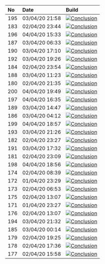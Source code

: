 | No  | Date           | Build                                                                                                                                                                    |
| :-- | :------------- | :----------------------------------------------------------------------------------------------------------------------------------------------------------------------- |
| 195 | 03/04/20 21:58 | [![Conclusion](https://img.shields.io/badge/build-pass-brightgreen)](https://github.com/e2e-boilerplate/playwright-typescript-ts-jest-jest-expect/actions/runs/70310349) |
| 183 | 02/04/20 23:44 | [![Conclusion](https://img.shields.io/badge/build-pass-brightgreen)](https://github.com/e2e-boilerplate/playwright-typescript-ts-jest-jest-expect/actions/runs/69561453) |
| 196 | 04/04/20 15:33 | [![Conclusion](https://img.shields.io/badge/build-pass-brightgreen)](https://github.com/e2e-boilerplate/playwright-typescript-ts-jest-jest-expect/actions/runs/70712836) |
| 187 | 03/04/20 06:33 | [![Conclusion](https://img.shields.io/badge/build-pass-brightgreen)](https://github.com/e2e-boilerplate/playwright-typescript-ts-jest-jest-expect/actions/runs/69780846) |
| 190 | 03/04/20 17:10 | [![Conclusion](https://img.shields.io/badge/build-pass-brightgreen)](https://github.com/e2e-boilerplate/playwright-typescript-ts-jest-jest-expect/actions/runs/70181745) |
| 192 | 03/04/20 19:26 | [![Conclusion](https://img.shields.io/badge/build-pass-brightgreen)](https://github.com/e2e-boilerplate/playwright-typescript-ts-jest-jest-expect/actions/runs/70246887) |
| 184 | 02/04/20 23:54 | [![Conclusion](https://img.shields.io/badge/build-fail-red)](https://github.com/e2e-boilerplate/playwright-typescript-ts-jest-jest-expect/actions/runs/69563337)         |
| 188 | 03/04/20 11:23 | [![Conclusion](https://img.shields.io/badge/build-pass-brightgreen)](https://github.com/e2e-boilerplate/playwright-typescript-ts-jest-jest-expect/actions/runs/69968744) |
| 180 | 02/04/20 21:35 | [![Conclusion](https://img.shields.io/badge/build-pass-brightgreen)](https://github.com/e2e-boilerplate/playwright-typescript-ts-jest-jest-expect/actions/runs/69506404) |
| 200 | 04/04/20 19:49 | [![Conclusion](https://img.shields.io/badge/build-pass-brightgreen)](https://github.com/e2e-boilerplate/playwright-typescript-ts-jest-jest-expect/actions/runs/70809919) |
| 197 | 04/04/20 16:35 | [![Conclusion](https://img.shields.io/badge/build-pass-brightgreen)](https://github.com/e2e-boilerplate/playwright-typescript-ts-jest-jest-expect/actions/runs/70739158) |
| 189 | 03/04/20 14:47 | [![Conclusion](https://img.shields.io/badge/build-pass-brightgreen)](https://github.com/e2e-boilerplate/playwright-typescript-ts-jest-jest-expect/actions/runs/70096085) |
| 186 | 03/04/20 04:12 | [![Conclusion](https://img.shields.io/badge/build-pass-brightgreen)](https://github.com/e2e-boilerplate/playwright-typescript-ts-jest-jest-expect/actions/runs/69696326) |
| 199 | 04/04/20 18:57 | [![Conclusion](https://img.shields.io/badge/build-pass-brightgreen)](https://github.com/e2e-boilerplate/playwright-typescript-ts-jest-jest-expect/actions/runs/70789892) |
| 193 | 03/04/20 21:26 | [![Conclusion](https://img.shields.io/badge/build-pass-brightgreen)](https://github.com/e2e-boilerplate/playwright-typescript-ts-jest-jest-expect/actions/runs/70302306) |
| 182 | 02/04/20 23:27 | [![Conclusion](https://img.shields.io/badge/build-pass-brightgreen)](https://github.com/e2e-boilerplate/playwright-typescript-ts-jest-jest-expect/actions/runs/69556629) |
| 191 | 03/04/20 17:32 | [![Conclusion](https://img.shields.io/badge/build-pass-brightgreen)](https://github.com/e2e-boilerplate/playwright-typescript-ts-jest-jest-expect/actions/runs/70191683) |
| 181 | 02/04/20 23:09 | [![Conclusion](https://img.shields.io/badge/build-pass-brightgreen)](https://github.com/e2e-boilerplate/playwright-typescript-ts-jest-jest-expect/actions/runs/69551266) |
| 198 | 04/04/20 18:56 | [![Conclusion](https://img.shields.io/badge/build-fail-red)](https://github.com/e2e-boilerplate/playwright-typescript-ts-jest-jest-expect/actions/runs/70789776)         |
| 174 | 02/04/20 08:39 | [![Conclusion](https://img.shields.io/badge/build-pass-brightgreen)](https://github.com/e2e-boilerplate/playwright-typescript-ts-jest-jest-expect/actions/runs/69044282) |
| 172 | 01/04/20 23:29 | [![Conclusion](https://img.shields.io/badge/build-pass-brightgreen)](https://github.com/e2e-boilerplate/playwright-typescript-ts-jest-jest-expect/actions/runs/68744704) |
| 173 | 02/04/20 06:53 | [![Conclusion](https://img.shields.io/badge/build-pass-brightgreen)](https://github.com/e2e-boilerplate/playwright-typescript-ts-jest-jest-expect/actions/runs/68976547) |
| 175 | 02/04/20 13:07 | [![Conclusion](https://img.shields.io/badge/build-pass-brightgreen)](https://github.com/e2e-boilerplate/playwright-typescript-ts-jest-jest-expect/actions/runs/69236701) |
| 171 | 01/04/20 23:27 | [![Conclusion](https://img.shields.io/badge/build-pass-brightgreen)](https://github.com/e2e-boilerplate/playwright-typescript-ts-jest-jest-expect/actions/runs/68743162) |
| 176 | 02/04/20 13:07 | [![Conclusion](https://img.shields.io/badge/build-pass-brightgreen)](https://github.com/e2e-boilerplate/playwright-typescript-ts-jest-jest-expect/actions/runs/69236906) |
| 194 | 03/04/20 21:32 | [![Conclusion](https://img.shields.io/badge/build-pass-brightgreen)](https://github.com/e2e-boilerplate/playwright-typescript-ts-jest-jest-expect/actions/runs/70303877) |
| 185 | 03/04/20 00:14 | [![Conclusion](https://img.shields.io/badge/build-pass-brightgreen)](https://github.com/e2e-boilerplate/playwright-typescript-ts-jest-jest-expect/actions/runs/69574995) |
| 179 | 02/04/20 19:25 | [![Conclusion](https://img.shields.io/badge/build-pass-brightgreen)](https://github.com/e2e-boilerplate/playwright-typescript-ts-jest-jest-expect/actions/runs/69440249) |
| 178 | 02/04/20 17:36 | [![Conclusion](https://img.shields.io/badge/build-pass-brightgreen)](https://github.com/e2e-boilerplate/playwright-typescript-ts-jest-jest-expect/actions/runs/69380713) |
| 177 | 02/04/20 15:58 | [![Conclusion](https://img.shields.io/badge/build-pass-brightgreen)](https://github.com/e2e-boilerplate/playwright-typescript-ts-jest-jest-expect/actions/runs/69339722) |